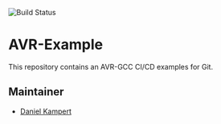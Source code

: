 ![Build Status](https://gitlab.com/Kampi/ci-example/badges/avr/build.svg)

# AVR-Example

This repository contains an AVR-GCC CI/CD examples for Git.

## Maintainer

- [Daniel Kampert](DanielKampert@kampis-elektroecke.de)